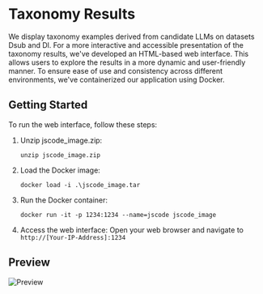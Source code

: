 # Taxonomy Results

We display taxonomy examples derived from candidate LLMs on datasets Dsub and Dl. 
For a more interactive and accessible presentation of the taxonomy results, we've developed an HTML-based web interface. This allows users to explore the results in a more dynamic and user-friendly manner. To ensure ease of use and consistency across different environments, we've containerized our application using Docker.


## Getting Started

To run the web interface, follow these steps:

1. Unzip jscode_image.zip:
   ```
   unzip jscode_image.zip
   ```

2. Load the Docker image:
   ```
   docker load -i .\jscode_image.tar
   ```

3. Run the Docker container:
   ```
   docker run -it -p 1234:1234 --name=jscode jscode_image
   ```

4. Access the web interface:
   Open your web browser and navigate to `http://[Your-IP-Address]:1234`

## Preview

![Preview](./preview.png)
